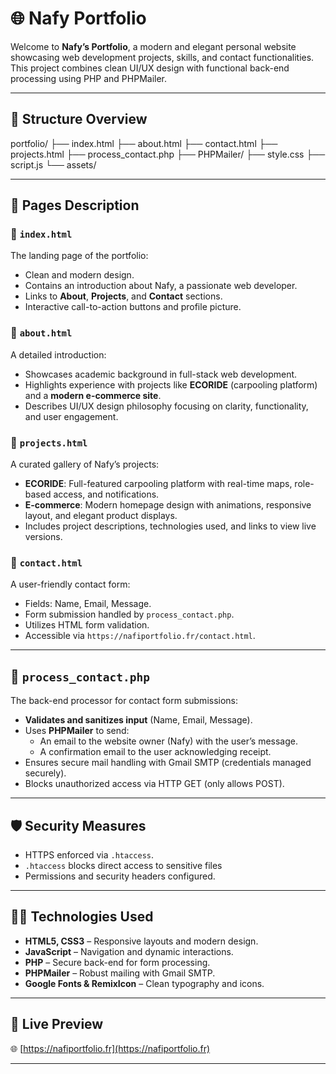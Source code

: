 # 🌐 Nafy Portfolio

Welcome to **Nafy’s Portfolio**, a modern and elegant personal website showcasing web development projects, skills, and contact functionalities. This project combines clean UI/UX design with functional back-end processing using PHP and PHPMailer.

---

## 📂 Structure Overview

portfolio/
├── index.html
├── about.html
├── contact.html
├── projects.html
├── process_contact.php
├── PHPMailer/
├── style.css
├── script.js
└── assets/

---

## 🚀 Pages Description

### 🔷 `index.html`
The landing page of the portfolio:
- Clean and modern design.
- Contains an introduction about Nafy, a passionate web developer.
- Links to **About**, **Projects**, and **Contact** sections.
- Interactive call-to-action buttons and profile picture.

### 🔷 `about.html`
A detailed introduction:
- Showcases academic background in full-stack web development.
- Highlights experience with projects like **ECORIDE** (carpooling platform) and a **modern e-commerce site**.
- Describes UI/UX design philosophy focusing on clarity, functionality, and user engagement.

### 🔷 `projects.html`
A curated gallery of Nafy’s projects:
- **ECORIDE**: Full-featured carpooling platform with real-time maps, role-based access, and notifications.
- **E-commerce**: Modern homepage design with animations, responsive layout, and elegant product displays.
- Includes project descriptions, technologies used, and links to view live versions.

### 🔷 `contact.html`
A user-friendly contact form:
- Fields: Name, Email, Message.
- Form submission handled by `process_contact.php`.
- Utilizes HTML form validation.
- Accessible via `https://nafiportfolio.fr/contact.html`.

---

## 💌 `process_contact.php`
The back-end processor for contact form submissions:
- **Validates and sanitizes input** (Name, Email, Message).
- Uses **PHPMailer** to send:
  - An email to the website owner (Nafy) with the user’s message.
  - A confirmation email to the user acknowledging receipt.
- Ensures secure mail handling with Gmail SMTP (credentials managed securely).
- Blocks unauthorized access via HTTP GET (only allows POST).

---

## 🛡️ Security Measures
- HTTPS enforced via `.htaccess`.
- `.htaccess` blocks direct access to sensitive files 
- Permissions and security headers configured.

---


## 👨‍💻 Technologies Used
- **HTML5, CSS3** – Responsive layouts and modern design.
- **JavaScript** – Navigation and dynamic interactions.
- **PHP** – Secure back-end for form processing.
- **PHPMailer** – Robust mailing with Gmail SMTP.
- **Google Fonts & RemixIcon** – Clean typography and icons.

---

## 🔗 Live Preview
🌐 [https://nafiportfolio.fr](https://nafiportfolio.fr)  

---




